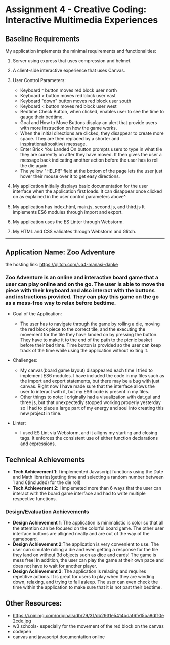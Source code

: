 Assignment 4 - Creative Coding: Interactive Multimedia Experiences
===
Baseline Requirements
---
My application implements the minimal requirements and functionalities:

1) Server using express that uses compression and helmet.

2) A client-side interactive experience that uses Canvas.

3) User Control Parameters:
   - Keyboard ^ button moves red block user north
   - Keyboard > button moves red block user east
   - Keyboard "down" button moves red block user south
   - Keyboard < button moves red block user west
   - Bedtime Check Button, when clicked, enables user to see the time to gauge their bedtime.
   - Goal and How to Move Buttons display an alert that provide users with more instruction on how the game works.
   - When the initial directions are clicked, they disappear to create more space. They are then replaced by a shorter and inspirational(positive) message.
   - Enter Brick You Landed On button prompts users to type in what tile they are currently on after they have moved. It then gives the user a message back indicating another action before the user has to roll the die again.
   - The yellow "HELP!!" field at the bottom of the page lets the user just hover their mouse over it to get easy directions.
   
4) My application initially displays basic documentation for the user interface when the application first loads. It can disappear once clicked on as explained in the user control parameters above^

5) My application has index.html, main.js, second.js, and third.js It implements ES6 modules through import and export.

6) My application uses the ES Linter through Webstorm.

7) My HTML and CSS validates through Webstorm and Glitch.
---------------------------------------------------------------------------------------------------------------------------------------
## Application Name: Zoo Adventure

the hosting link: https://glitch.com/~a4-manasi-danke

### Zoo Adventure is an online and interactive board game that a user can play online and on the go. The user is able to move the piece with their keyboard and also interact with the buttons and instructions provided. They can play this game on the go as a mess-free way to relax before bedtime.

- Goal of the Application: 
  - The user has to navigate through the game by rolling a die, moving the red block piece to the correct tile, and the executing the movement for the tile they have landed on by pressing the button. They have to make it to the end of the path to the picnic basket before their bed time. Time button is provided so the user can keep track of the time while using the application without exiting it.

- Challenges:
   - My canvas(board game layout) disappeared each time I tried to implement ES6 modules. I have included the code in my files such as the import and export statements, but there may be a bug with just canvas. Right now I have made sure that the interface allows the user to interact with it, but my ES6 code is present in my files.
   - Other things to note: I originally had a visualization with dat.gui and three js, but that unexpectedly stopped working properly yesterday so I had to place a large part of my energy and soul into creating this new project in time.
- Linter:
   - I used ES Lint via Webstorm, and it alligns my starting and closing tags. It enforces the consistent use of either function declarations and expressions.

## Technical Achievements
- **Tech Achievement 1**: I implemented Javascript functions using the Date and Math libraries(getting time and selecting a random number between 1 and 6(included) for the die roll)
- **Tech Achievement 2**: I implemeted more than 6 ways that the user can interact with the board game interface and had to write multiple respective functions.

### Design/Evaluation Achievements
- **Design Achievement 1**: The application is minimalistic is color so that all the attention can be focused on the colorful board game. The other user interface buttons are alligned neatly and are out of the way of the gameboard.
- **Design Achievement 2**:The application is very convenient to use. The user can simulate rolling a die and even getting a response for the tile they land on without 3d objects such as dice and cards! The game is mess free! In addition, the user can play the game at their own pace and does not have to wait for another player.
- **Design Achievement 3**: The application is relaxing and requires repetitive actions. It is great for users to play when they are winding down, relaxing, and trying to fall asleep. The user can even check the time within the application to make sure that it is not past their bedtime.

## Other Resources:
- https://i.pinimg.com/originals/db/29/31/db2931e5414bdaf6fe15ba8df10e2cde.jpg
- w3 schools- especially for the movement of the red block on the canvas
- codepen
- canvas and javascript documentation online

